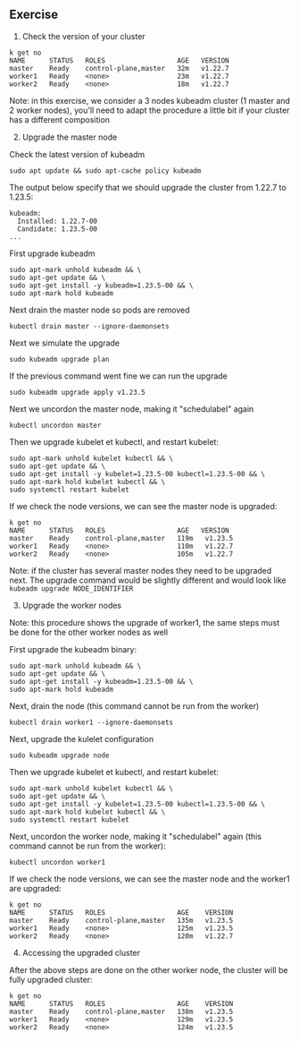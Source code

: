 ## Exercise

1. Check the version of your cluster

```
k get no
NAME      STATUS   ROLES                  AGE   VERSION
master    Ready    control-plane,master   32m   v1.22.7
worker1   Ready    <none>                 23m   v1.22.7
worker2   Ready    <none>                 18m   v1.22.7
```

Note: in this exercise, we consider a 3 nodes kubeadm cluster (1 master and 2 worker nodes), you'll need to adapt the procedure a little bit if your cluster has a different composition

2. Upgrade the master node

Check the latest version of kubeadm

```
sudo apt update && sudo apt-cache policy kubeadm
```

The output below specify that we should upgrade the cluster from 1.22.7 to 1.23.5:
```
kubeadm:
  Installed: 1.22.7-00
  Candidate: 1.23.5-00
...
```

First upgrade kubeadm

```
sudo apt-mark unhold kubeadm && \
sudo apt-get update && \
sudo apt-get install -y kubeadm=1.23.5-00 && \
sudo apt-mark hold kubeadm
```

Next drain the master node so pods are removed

```
kubectl drain master --ignore-daemonsets
```

Next we simulate the upgrade

```
sudo kubeadm upgrade plan
```

If the previous command went fine we can run the upgrade

```
sudo kubeadm upgrade apply v1.23.5
```

Next we uncordon the master node, making it "schedulabel" again

```
kubectl uncordon master
```

Then we upgrade kubelet et kubectl, and restart kubelet:

```
sudo apt-mark unhold kubelet kubectl && \
sudo apt-get update && \
sudo apt-get install -y kubelet=1.23.5-00 kubectl=1.23.5-00 && \
sudo apt-mark hold kubelet kubectl && \
sudo systemctl restart kubelet
```

If we check the node versions, we can see the master node is upgraded:

```
k get no
NAME      STATUS   ROLES                  AGE   VERSION
master    Ready    control-plane,master   119m   v1.23.5
worker1   Ready    <none>                 110m   v1.22.7
worker2   Ready    <none>                 105m   v1.22.7
```

Note: if the cluster has several master nodes they need to be upgraded next. The upgrade command would be slightly different and would look like ```kubeadm upgrade NODE_IDENTIFIER```

3. Upgrade the worker nodes

Note: this procedure shows the upgrade of worker1, the same steps must be done for the other worker nodes as well

First upgrade the kubeadm binary:

```
sudo apt-mark unhold kubeadm && \
sudo apt-get update && \
sudo apt-get install -y kubeadm=1.23.5-00 && \
sudo apt-mark hold kubeadm
```

Next, drain the node (this command cannot be run from the worker)

```
kubectl drain worker1 --ignore-daemonsets
```

Next, upgrade the kulelet configuration 

```
sudo kubeadm upgrade node
```

Then we upgrade kubelet et kubectl, and restart kubelet:

```
sudo apt-mark unhold kubelet kubectl && \
sudo apt-get update && \
sudo apt-get install -y kubelet=1.23.5-00 kubectl=1.23.5-00 && \
sudo apt-mark hold kubelet kubectl && \
sudo systemctl restart kubelet
```

Next, uncordon the worker node, making it "schedulabel" again (this command cannot be run from the worker):

```
kubectl uncordon worker1
```

If we check the node versions, we can see the master node and the worker1 are upgraded:

```
k get no
NAME      STATUS   ROLES                  AGE    VERSION
master    Ready    control-plane,master   135m   v1.23.5
worker1   Ready    <none>                 125m   v1.23.5
worker2   Ready    <none>                 120m   v1.22.7
```

4. Accessing the upgraded cluster

After the above steps are done on the other worker node, the cluster will be fully upgraded cluster:

```
k get no
NAME      STATUS   ROLES                  AGE    VERSION
master    Ready    control-plane,master   138m   v1.23.5
worker1   Ready    <none>                 129m   v1.23.5
worker2   Ready    <none>                 124m   v1.23.5
```

